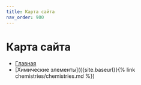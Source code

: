 ```yaml
---
title: Карта сайта
nav_order: 900
---
```


# Карта сайта

- [Главная](index.md)
- [Химические элементы]({{site.baseurl}}{% link chemistries/chemistries.md %})
